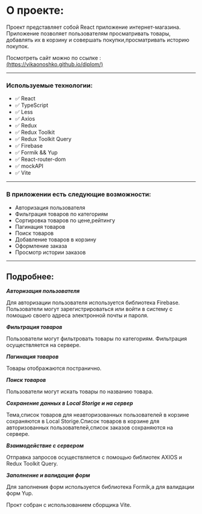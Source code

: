 # О проекте:

Проект представляет собой React приложение интернет-магазина. Приложение позволяет пользователям просматривать товары, добавлять их в корзину и совершать покупки,просматривать историю покупок.

Посмотреть сайт можно по ссылке :[(https://vikaonoshko.github.io/diplom/)]([https://ruvds.com/pr4435](https://vikaonoshko.github.io/diplom/))
___________________________________________________

### Используемые технологии:

- :white_check_mark: React
- :white_check_mark: TypeScript
- :white_check_mark: Less
- :white_check_mark: Axios
- :white_check_mark: Redux
- :white_check_mark: Redux Toolkit
- :white_check_mark: Redux Toolkit Query
- :white_check_mark: Firebase
- :white_check_mark: Formik && Yup
- :white_check_mark: React-router-dom
- :white_check_mark: mockAPI
- :white_check_mark: Vite

_____________________


### В приложении есть следующие возможности:

- Авторизация пользователя
- Фильтрация товаров по категориям
- Сортировка товаров по цене,рейтингу
- Пагинация товаров
- Поиск товаров
- Добавление товаров в корзину
- Оформление заказа
- Просмотр истории заказов

___________________________________________

## Подробнее:

**_Авторизация пользователя_**

Для авторизации пользователя используется библиотека Firebase. Пользователи могут зарегистрироваться или войти в систему с помощью своего адреса электронной почты и пароля.

**_Фильтрация товаров_**

Пользователи могут фильтровать товары по категориям. Фильтрация осуществляется на сервере.

**_Пагинация товаров_**

Товары отображаются постранично.

**_Поиск товаров_**

Пользователи могут искать товары по названию товара.

**_Сохранение данных в Local Storige и на сервер_**

Тема,список товаров для неавторизованных пользователей в корзине сохраняются в Local Storige.Список товаров в корзине для авторизованных пользователей,список заказов сохраняются на сервере.

**_Взаимодействие с сервером_**

Отправка запросов осуществляется с помощью библиотек AXIOS и Redux Toolkit Query.

**_Заполнение и валидация форм_**

Для заполнения форм используется библиотека Formik,а для валидации форм Yup.

Прокт собран с использованием сборщика Vite.
